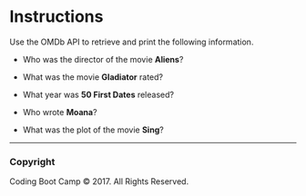 # Instructions

Use the OMDb API to retrieve and print the following information.

* Who was the director of the movie **Aliens**?

* What was the movie **Gladiator** rated?

* What year was **50 First Dates** released? 

* Who wrote **Moana**?

* What was the plot of the movie **Sing**?

- - -

### Copyright

Coding Boot Camp © 2017. All Rights Reserved.
